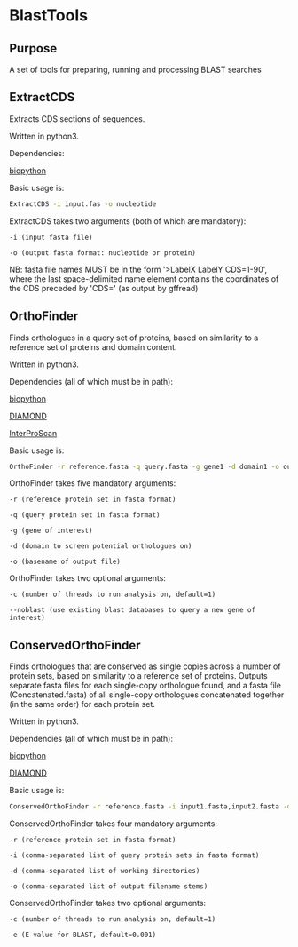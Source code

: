 # BlastTools
## Purpose
A set of tools for preparing, running and processing BLAST searches 
## ExtractCDS
Extracts CDS sections of sequences.

Written in python3.  

Dependencies:

[biopython](https://github.com/biopython/biopython.github.io/)

Basic usage is:
```bash
ExtractCDS -i input.fas -o nucleotide
```
ExtractCDS takes two arguments (both of which are mandatory):

	-i (input fasta file)

	-o (output fasta format: nucleotide or protein)

NB: fasta file names MUST be in the form '>LabelX LabelY CDS=1-90', where the last space-delimited name element contains the coordinates of the CDS preceded by 'CDS=' (as output by gffread)
## OrthoFinder
Finds orthologues in a query set of proteins, based on similarity to a reference set of proteins and domain content.

Written in python3.

Dependencies (all of which must be in path):

[biopython](https://github.com/biopython/biopython.github.io/)

[DIAMOND](https://github.com/bbuchfink/diamond)

[InterProScan](https://github.com/ebi-pf-team/interproscan)

Basic usage is:
```bash
OrthoFinder -r reference.fasta -q query.fasta -g gene1 -d domain1 -o outputname
```
OrthoFinder takes five mandatory arguments:

	-r (reference protein set in fasta format)

	-q (query protein set in fasta format)

	-g (gene of interest)

	-d (domain to screen potential orthologues on)

	-o (basename of output file)

OrthoFinder takes two optional arguments:

	-c (number of threads to run analysis on, default=1)

	--noblast (use existing blast databases to query a new gene of interest)

## ConservedOrthoFinder
Finds orthologues that are conserved as single copies across a number of protein sets, based on similarity to a reference set of proteins. Outputs separate fasta files for each single-copy orthologue found, and a fasta file (Concatenated.fasta) of all single-copy orthologues concatenated together (in the same order) for each protein set.

Written in python3.

Dependencies (all of which must be in path):

[biopython](https://github.com/biopython/biopython.github.io/)

[DIAMOND](https://github.com/bbuchfink/diamond)

Basic usage is:
```bash
ConservedOrthoFinder -r reference.fasta -i input1.fasta,input2.fasta -d directory1,directory2 -o output1,output2
```
ConservedOrthoFinder takes four mandatory arguments:

	-r (reference protein set in fasta format)

	-i (comma-separated list of query protein sets in fasta format)

	-d (comma-separated list of working directories)

	-o (comma-separated list of output filename stems)

ConservedOrthoFinder takes two optional arguments:

	-c (number of threads to run analysis on, default=1)

	-e (E-value for BLAST, default=0.001)


